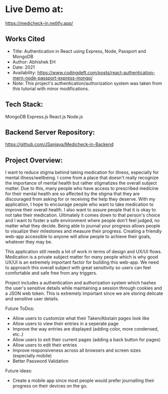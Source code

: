 # Live Demo at:
https://medicheck-in.netlify.app/


## Works Cited
* Title: Authentication in React using Express, Node, Passport and MongoDB
* Author: Abhishek EH
* Date: 2021
* Availability: https://www.codingdeft.com/posts/react-authentication-mern-node-passport-express-mongo/
* Note: This project's authentication/authorization system was taken from this tutorial with minor modifications.

## Tech Stack:
MongoDB
Express.js
React.js
Node.js

## Backend Server Repository:
https://github.com/JSanjaya/Medicheck-in-Backend

## Project Overview:
I want to reduce stigma behind taking medication for illness, especially for mental illness/wellbeing. I come from a place that doesn't really recognize the importance of mental health but rather stigmatizes the overall subject matter. Due to this, many people who have access to prescribed medicine for their mental health are so affected by the stigma that they are discouraged from asking for or receiving the help they deserve. With my application, I hope to encourage people who want to take medication to improve their overall health. I also want to assure people that it is okay to not take their medication. Ultimately it comes down to that person's choice and I want to foster a safe environment where people don't feel judged, no matter what they decide. Being able to journal your progress allows people to visualize their milestones and measure their progress. Creating a friendly web-app accessible to anyone will allow people to achieve their goals, whatever they may be.

This application still needs a lot of work in terms of design and UX/UI flows. 
Medication is a private subject matter for many people which is why good UX/UI is an extremely important factor for building this web-app. We need to approach this overall subject with great sensitivity so users can feel comfortable and safe free from any triggers.

Project includes a authentication and authorization system which hashes the user's sensitive details while maintaining a session through cookies and a JSON web token. This is extremely important since we are storing delicate and sensitive user details.

Future ToDos:
- Allow users to customize what their Taken/Abstain pages look like
- Allow users to view their entries in a seperate page
- Improve the way entries are displayed (adding color, more condensed, etc..)
- Allow users to exit their current pages (adding a back button for pages)
- Allow users to edit their entries
- Improve responsiveness across all browsers and screen sizes (especially mobile)
- Better Password Validation

Future ideas:
- Create a mobile app since most people would prefer journalling their progress on their devices on the go.
